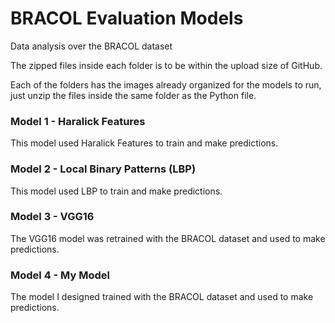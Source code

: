 # BRACOL Evaluation Models
Data analysis over the BRACOL dataset

The zipped files inside each folder is to be within the upload size of GitHub.

Each of the folders has the images already organized for the models to run, just unzip the files inside the same folder as the Python file.

### Model 1 - Haralick Features
This model used Haralick Features to train and make predictions.

### Model 2 - Local Binary Patterns (LBP)
This model used LBP to train and make predictions.

### Model 3 - VGG16
The VGG16 model was retrained with the BRACOL dataset and used to make predictions.

### Model 4 - My Model
The model I designed trained with the BRACOL dataset and used to make predictions.
